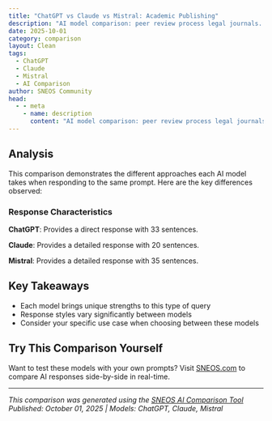 ```yaml
---
title: "ChatGPT vs Claude vs Mistral: Academic Publishing"
description: "AI model comparison: peer review process legal journals..."
date: 2025-10-01
category: comparison
layout: Clean
tags:
  - ChatGPT
  - Claude
  - Mistral
  - AI Comparison
author: SNEOS Community
head:
  - - meta
    - name: description
      content: "AI model comparison: peer review process legal journals..."
---
```


<ChatComparison
  title="ChatGPT vs Claude vs Mistral: Academic Publishing"
  prompt="peer review process legal journals"
  :responses='{
    "ChatGPT": "The peer review process in legal journals is somewhat different from that in other academic disciplines like the sciences, but many legal journals still use some form of review to ensure quality and credibility. Here\u0027s an overview:\n\n### 1. Types of Legal Journals\n- **Student-Edited Law Reviews:** Many law reviews, especially in the United States (e.g., Harvard Law Review, Yale Law Journal), are edited and managed primarily by law students rather than faculty. Articles are usually selected through an editorial board process rather than formal peer review by external scholars.\n- **Faculty-Edited or Peer-Reviewed Legal Journals:** Some legal journals, particularly outside the U.S., use a peer review process similar to other academic fields, involving expert scholars reviewing submissions.\n\n### 2. Peer Review in Legal Journals\n- **Traditional Peer Review:** In journals that use peer review, submitted manuscripts are sent to experts in the field for evaluation of originality, argument quality, research accuracy, and relevance. Reviewers provide feedback and recommend acceptance, revision, or rejection.\n- **Student Editing Model:** In many U.S. law reviews, decisions are often made by student editors who evaluate based on legal significance, writing quality, and citation support. The process is more editorial than traditional peer review.\n- **Hybrid Models:** Some journals combine student editing with faculty or practitioner reviewers who provide feedback or endorsements.\n\n### 3. The Review Process Steps\n- **Submission:** Authors submit manuscripts electronically.\n- **Initial Screening:** Editors or editorial boards check the submission for relevance, formatting, and basic quality.\n- **Review:** Manuscripts may be sent to external reviewers or assessed internally by editors.\n- **Feedback and Revision:** Authors may be asked to revise their manuscripts based on comments.\n- **Final Decision:** Editors decide to accept, reject, or request further revisions.\n- **Publication:** Accepted articles go through copyediting and are published.\n\n### 4. Challenges and Critiques\n- **Lack of Formal Peer Review:** The predominant student-edited model is sometimes criticized for lacking rigorous academic peer review, potentially affecting article quality.\n- **Speed and Responsiveness:** Student-run journals may have longer publication cycles but also bring fresh perspectives and rigorous editing.\n- **Alternative Review Models:** Some journals are adopting or experimenting with open peer review or more formalized external review processes.\n\n### 5. Tips for Authors\n- Check the submission guidelines to understand the review process of the specific journal.\n- Prepare to engage with editors or reviewers thoughtfully.\n- Consider journals that match your article\u2019s style and argumentation approach.\n\n---\n\nIf you need information about peer review for a specific legal journal or region, please let me know!",
    "Claude": "# Peer Review Process in Legal Journals\n\nThe peer review process in legal journals varies significantly from other academic disciplines and even within legal academia itself. Here\u0027s a comprehensive overview:\n\n## Types of Legal Journal Peer Review\n\n### 1. **Student-Edited Reviews**\n- **Most common in the US**: Law reviews at American law schools are typically edited by students\n- **Process**: Student editors (usually 2L/3L students) evaluate submissions\n- **Criteria**: Often emphasize prestige of author, topical relevance, and writing quality\n- **Timeline**: Can be lengthy (several months)\n\n### 2. **Faculty-Edited Reviews** \n- **More common internationally** and in specialized US journals\n- **Process**: Faculty members or practicing experts conduct reviews\n- **Criteria**: Focus more heavily on scholarly rigor and original contribution\n- **Examples**: Many European law journals, some US specialty journals\n\n### 3. **Hybrid Models**\n- Combination of faculty oversight with student participation\n- External expert reviewers plus editorial board review\n\n## Typical Peer Review Process\n\n### **Submission Stage**\n1. Initial editorial screening for scope and basic requirements\n2. Plagiarism and conflict of interest checks\n3. Assignment to reviewers (2-3 typically)\n\n### **Review Stage**\n1. **Anonymous review** (single or double-blind)\n2. Reviewers assess:\n   - Originality and significance of contribution\n   - Legal accuracy and reasoning\n   - Methodology (for empirical work)\n   - Writing clarity and organization\n   - Relevance to journal\u0027s scope\n\n### **Decision Stage**\n- Accept without revision (rare)\n- Accept with minor revisions\n- Major revisions required\n- Reject\n\n### **Revision Process**\n- Author responds to reviewer comments\n- Possible second round of review\n- Final editorial decision\n\n## Key Characteristics of Legal Journal Peer Review\n\n### **Differences from Other Disciplines**\n- **Less standardized** than scientific journals\n- **Greater emphasis** on doctrinal analysis vs. empirical methodology\n- **Varied reviewer qualifications** (students vs. experts)\n- **Different citation practices** and expectations\n\n### **Common Challenges**\n- **Subjectivity** in evaluating legal arguments\n- **Ideological bias** concerns\n- **Time constraints** with student editors\n- **Limited pool** of qualified reviewers in specialized areas\n\n## Quality Assurance Measures\n\n### **Best Practices**\n- Clear review criteria and guidelines\n- Reviewer training (especially for student editors)\n- Conflict of interest policies\n- Appeal processes for rejected submissions\n- Post-publication correction mechanisms\n\n### **Emerging Trends**\n- **Open peer review** experiments\n- **Post-publication review** platforms\n- **Faster turnaround times**\n- **Digital submission systems**\n\n## Variations by Journal Type\n\n### **General Law Reviews**\n- Broader scope, varied reviewer expertise\n- Often prioritize interdisciplinary approaches\n\n### **Specialized Journals**\n- Focused expertise in specific legal areas\n- More technical review standards\n- Smaller reviewer pools\n\n### **International Journals**\n- Cross-jurisdictional considerations\n- Comparative law methodology\n- Multiple legal system expertise required\n\n## Tips for Authors\n\n1. **Know your target journal\u0027s** review process and preferences\n2. **Follow submission guidelines** precisely\n3. **Provide clear legal analysis** and original insights\n4. **Address reviewer comments** thoroughly and professionally\n5. **Consider the journal\u0027s audience** when writing\n\nThe legal journal peer review process continues to evolve, with ongoing debates about student vs. faculty editing, speed vs. thoroughness, and traditional vs. innovative approaches to scholarly legal publishing.",
    "Mistral": "The peer review process for legal journals is a critical component of ensuring the quality and integrity of published legal scholarship. Here\u0027s a general overview of how it typically works:\n\n### 1. Submission\n- **Initial Submission**: Authors submit their manuscripts to the journal, usually through an online submission system.\n- **Preliminary Screening**: The editorial board or editor-in-chief conducts an initial review to ensure the manuscript meets the journal\u0027s scope and basic submission guidelines.\n\n### 2. Editorial Review\n- **Editorial Assessment**: The editor-in-chief or an associate editor reviews the manuscript to assess its suitability for peer review. This step may involve checking for plagiarism, relevance to the journal\u0027s focus, and adherence to formatting guidelines.\n- **Desk Rejection**: If the manuscript is deemed unsuitable at this stage, it may be rejected without further review.\n\n### 3. Peer Review\n- **Selection of Reviewers**: The editor selects peer reviewers who are experts in the field relevant to the manuscript. Reviewers are typically chosen based on their expertise and availability.\n- **Double-Blind Review**: In many legal journals, a double-blind review process is used, where the identities of both the authors and the reviewers are concealed from each other. This helps to ensure impartiality.\n- **Reviewer Feedback**: Reviewers evaluate the manuscript based on criteria such as originality, significance, methodology, and clarity. They provide detailed feedback and recommendations to the editor.\n\n### 4. Decision Making\n- **Editorial Decision**: Based on the reviewers\u0027 feedback, the editor makes a decision. Possible outcomes include:\n  - **Acceptance**: The manuscript is accepted for publication, possibly with minor revisions.\n  - **Revisions Required**: The manuscript requires significant revisions before it can be accepted.\n  - **Rejection**: The manuscript is rejected, often with feedback on why it was not suitable for publication.\n\n### 5. Revisions\n- **Author Revisions**: If revisions are required, the authors are given a specified period to make the necessary changes and resubmit the manuscript.\n- **Re-Review**: The revised manuscript may be sent back to the original reviewers or new reviewers for further evaluation.\n\n### 6. Final Decision\n- **Acceptance for Publication**: Once the manuscript meets the required standards, it is accepted for publication.\n- **Preparation for Publication**: The manuscript undergoes copyediting, typesetting, and proofreading to ensure it meets the journal\u0027s style and formatting requirements.\n\n### 7. Publication\n- **Online and Print Publication**: The final version of the manuscript is published, often both online and in print.\n- **Indexing**: The article is indexed in relevant databases to ensure it is discoverable by researchers and practitioners.\n\n### Ethical Considerations\n- **Conflict of Interest**: Reviewers and editors must disclose any conflicts of interest that could bias their evaluation.\n- **Confidentiality**: The peer review process is confidential, and reviewers must not share the manuscript or its contents with others.\n- **Plagiarism**: Journals often use plagiarism detection software to ensure the originality of the work.\n\n### Variations\n- **Open Peer Review**: Some journals use an open peer review process, where the identities of the authors and reviewers are known to each other.\n- **Post-Publication Review**: In some cases, articles may be published first and then reviewed by the community, with comments and feedback published alongside the article.\n\nThe peer review process in legal journals is designed to uphold the highest standards of legal scholarship, ensuring that published work is rigorous, original, and significant."
  }'
  published-date="22:36"
/>

## Analysis

This comparison demonstrates the different approaches each AI model takes when responding to the same prompt. Here are the key differences observed:

### Response Characteristics

**ChatGPT**: Provides a direct response with 33 sentences. 

**Claude**: Provides a detailed response with 20 sentences. 

**Mistral**: Provides a detailed response with 35 sentences. 

## Key Takeaways

- Each model brings unique strengths to this type of query
- Response styles vary significantly between models
- Consider your specific use case when choosing between these models

## Try This Comparison Yourself

Want to test these models with your own prompts? Visit [SNEOS.com](https://sneos.com) to compare AI responses side-by-side in real-time.

---

*This comparison was generated using the [SNEOS AI Comparison Tool](https://sneos.com)*
*Published: October 01, 2025 | Models: ChatGPT, Claude, Mistral*
